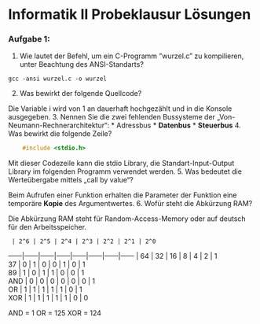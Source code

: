 # Informatik II Probeklausur Lösungen
### Aufgabe 1:
1. Wie lautet der Befehl, um ein C-Programm ”wurzel.c” zu kompilieren, unter Beachtung des ANSI-Standarts?

``` shell
gcc -ansi wurzel.c -o wurzel
```
2. Was bewirkt der folgende Quellcode?

Die Variable i wird von 1 an dauerhaft hochgezählt und in die Konsole ausgegeben.
3. Nennen Sie die zwei fehlenden Bussysteme der „Von-Neumann-Rechnerarchitektur“:
	* Adressbus
	* **Datenbus** 
	* **Steuerbus**
4. Was bewirkt die folgende Zeile?
``` c
	#include <stdio.h>
```

Mit dieser Codezeile kann die stdio Library, die Standart-Input-Output Library im folgenden Programm verwendet werden.
5. Was bedeutet die Werteübergabe mittels „call by value“?

Beim Aufrufen einer Funktion erhalten die Parameter der Funktion eine temporäre **Kopie** des Argumentwertes.
6. Wofür steht die Abkürzung RAM?

Die Abkürzung RAM steht für Random-Access-Memory oder auf deutsch für den Arbeitsspeicher.

     | 2^6 | 2^5 | 2^4 | 2^3 | 2^2 | 2^1 | 2^0 
——|——|——|——|——|——|——|——
     | 64  | 32  | 16  | 8   | 4   | 2   | 1   
 37  | 0   | 1   | 0   | 0   | 1   | 0   | 1   
 89  | 1   | 0   | 1   | 1   | 0   | 0   | 1   
 AND | 0   | 0   | 0   | 0   | 0   | 0   | 1   
 OR  | 1   | 1   | 1   | 1   | 1   | 0   | 1   
 XOR | 1   | 1   | 1   | 1   | 1   | 0   | 0   

AND = 1
OR = 125
XOR = 124
